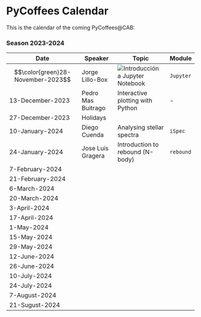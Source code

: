 # PyCoffees Calendar
This is the calendar of the coming PyCoffees@CAB:

### Season 2023-2024
| Date  | Speaker | Topic | Module |
| ------------- | ------------- | ------------- | ------------- |
| $$\color{green}28-November-2023$$  | Jorge Lillo-Box  | ![Introducción a Jupyter Notebook](https://github.com/PyCoffees/notebooks/tree/main#jupyter-notebook-for-pycoffeescab) | `Jupyter` |
| 13-December-2023  | Pedro Mas Buitrago  | Interactive plotting with Python | - | 
| 27-December-2023 | Holidays | | |	
| 10-January-2024 | Diego Cuenda | Analysing stellar spectra | `iSpec` |
| 24-January-2024 | Jose Luis Gragera | Introduction to rebound (N-body) | `rebound` |
| 7-February-2024 | | | |	
| 21-February-2024 | | | |	
| 6-March-2024 | | | |	
| 20-March-2024 | | | |	
| 3-April-2024 | | | |	
| 17-April-2024 | | | |	
| 1-May-2024 | | | |	
| 15-May-2024 | | | |	
| 29-May-2024 | | | |	
| 12-June-2024 | | | |	
| 26-June-2024 | | | |	
| 10-July-2024 | | | |	
| 24-July-2024 | | | |	
| 7-August-2024 | | | |	
| 21-Sugust-2024 | | | |	
